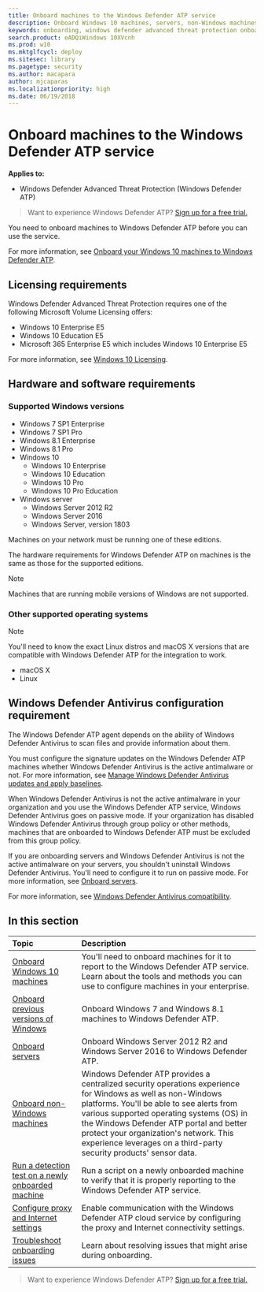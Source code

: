 ```yaml
---
title: Onboard machines to the Windows Defender ATP service
description: Onboard Windows 10 machines, servers, non-Windows machines and learn how to run a detection test.
keywords: onboarding, windows defender advanced threat protection onboarding, windows atp onboarding, sccm, group policy, mdm, local script, detection test
search.product: eADQiWindows 10XVcnh
ms.prod: w10
ms.mktglfcycl: deploy
ms.sitesec: library
ms.pagetype: security
ms.author: macapara
author: mjcaparas
ms.localizationpriority: high
ms.date: 06/19/2018
---
```


# Onboard machines to the Windows Defender ATP service

**Applies to:**
- Windows Defender Advanced Threat Protection (Windows Defender ATP)



>Want to experience Windows Defender ATP? [Sign up for a free trial.](https://www.microsoft.com/en-us/WindowsForBusiness/windows-atp?ocid=docs-wdatp-onboardconfigure-abovefoldlink)

You need to onboard machines to Windows Defender ATP before you can use the service.

For more information, see [Onboard your Windows 10 machines to Windows Defender ATP](https://www.youtube.com/watch?v=JT7VGYfeRlA&feature=youtu.be).

## Licensing requirements
Windows Defender Advanced Threat Protection requires one of the following Microsoft Volume Licensing offers:

  -	Windows 10 Enterprise E5
  -	Windows 10 Education E5
  - Microsoft 365 Enterprise E5 which includes Windows 10 Enterprise E5

For more information, see [Windows 10 Licensing](https://www.microsoft.com/en-us/Licensing/product-licensing/windows10.aspx#tab=2).

## Hardware and software requirements
### Supported Windows versions
- Windows 7 SP1 Enterprise
- Windows 7 SP1 Pro
- Windows 8.1 Enterprise
- Windows 8.1 Pro
- Windows 10
  - Windows 10 Enterprise
  - Windows 10 Education
  - Windows 10 Pro
  - Windows 10 Pro Education
- Windows server
  - Windows Server 2012 R2
  - Windows Server 2016
  - Windows Server, version 1803

Machines on your network must be running one of these editions.

The hardware requirements for Windows Defender ATP on machines is the same as those for the supported editions.

> [!NOTE]
> Machines that are running mobile versions of Windows are not supported.


### Other supported operating systems
>[!NOTE]
>You'll need to know the exact Linux distros and macOS X versions that are compatible with Windows Defender ATP for the integration to work. 

-  macOS X
-  Linux


## Windows Defender Antivirus configuration requirement
The Windows Defender ATP agent depends on the ability of Windows Defender Antivirus to scan files and provide information about them. 

You must configure the signature updates on the Windows Defender ATP machines whether Windows Defender Antivirus is the active antimalware or not. For more information, see [Manage Windows Defender Antivirus updates and apply baselines](../windows-defender-antivirus/manage-updates-baselines-windows-defender-antivirus.md).

When Windows Defender Antivirus is not the active antimalware in your organization and you use the Windows Defender ATP service, Windows Defender Antivirus goes on passive mode. If your organization has disabled Windows Defender Antivirus through group policy or other methods, machines that are onboarded to Windows Defender ATP must be excluded from this group policy.

If you are onboarding servers and Windows Defender Antivirus is not the active antimalware on your servers, you shouldn't uninstall Windows Defender Antivirus. You'll need to configure it to run on passive mode. For more information, see [Onboard servers](configure-server-endpoints-windows-defender-advanced-threat-protection.md).


For more information, see [Windows Defender Antivirus compatibility](../windows-defender-antivirus/windows-defender-antivirus-compatibility.md).


## In this section
Topic | Description
:---|:---
[Onboard Windows 10 machines](configure-endpoints-windows-defender-advanced-threat-protection.md) | You'll need to onboard machines for it to report to the Windows Defender ATP service. Learn about the tools and methods you can use to configure machines in your enterprise.
[Onboard previous versions of Windows](onboard-downlevel-windows-defender-advanced-threat-protection.md)| Onboard Windows 7 and Windows 8.1 machines to Windows Defender ATP. 
[Onboard servers](configure-server-endpoints-windows-defender-advanced-threat-protection.md) |  Onboard Windows Server 2012 R2 and Windows Server 2016 to Windows Defender ATP. 
[Onboard non-Windows machines](configure-endpoints-non-windows-windows-defender-advanced-threat-protection.md) | Windows Defender ATP provides a centralized security operations experience for Windows as well as non-Windows platforms. You'll be able to see alerts from various supported operating systems (OS) in the Windows Defender ATP portal and better protect your organization's network. This experience leverages on a third-party security products' sensor data. 
[Run a detection test on a newly onboarded machine](run-detection-test-windows-defender-advanced-threat-protection.md) | Run a script on a newly onboarded machine to verify that it is properly reporting to the Windows Defender ATP service.
[Configure proxy and Internet settings](configure-proxy-internet-windows-defender-advanced-threat-protection.md)| Enable communication with the Windows Defender ATP cloud service by configuring the proxy and Internet connectivity settings.
[Troubleshoot onboarding issues](troubleshoot-onboarding-windows-defender-advanced-threat-protection.md) | Learn about resolving issues that might arise during onboarding.

>Want to experience Windows Defender ATP? [Sign up for a free trial.](https://www.microsoft.com/en-us/WindowsForBusiness/windows-atp?ocid=docs-wdatp-onboardconfigure-belowfoldlink)